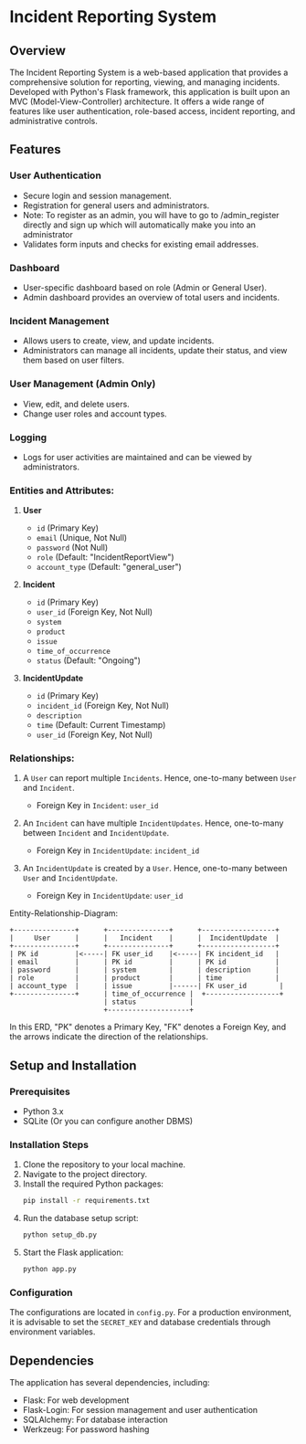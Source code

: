 # Incident Reporting System

## Overview

The Incident Reporting System is a web-based application that provides a comprehensive solution for reporting, viewing, and managing incidents. Developed with Python's Flask framework, this application is built upon an MVC (Model-View-Controller) architecture. It offers a wide range of features like user authentication, role-based access, incident reporting, and administrative controls.

## Features

### User Authentication
- Secure login and session management.
- Registration for general users and administrators.
- Note: To register as an admin, you will have to go to /admin_register directly and sign up which will automatically make you into an administrator
- Validates form inputs and checks for existing email addresses.

### Dashboard
- User-specific dashboard based on role (Admin or General User).
- Admin dashboard provides an overview of total users and incidents.

### Incident Management
- Allows users to create, view, and update incidents.
- Administrators can manage all incidents, update their status, and view them based on user filters.

### User Management (Admin Only)
- View, edit, and delete users.
- Change user roles and account types.

### Logging
- Logs for user activities are maintained and can be viewed by administrators.

### Entities and Attributes:

1. **User**
    - `id` (Primary Key)
    - `email` (Unique, Not Null)
    - `password` (Not Null)
    - `role` (Default: "IncidentReportView")
    - `account_type` (Default: "general_user")
    
2. **Incident**
    - `id` (Primary Key)
    - `user_id` (Foreign Key, Not Null)
    - `system`
    - `product`
    - `issue`
    - `time_of_occurrence`
    - `status` (Default: "Ongoing")
    
3. **IncidentUpdate**
    - `id` (Primary Key)
    - `incident_id` (Foreign Key, Not Null)
    - `description`
    - `time` (Default: Current Timestamp)
    - `user_id` (Foreign Key, Not Null)

### Relationships:

1. A `User` can report multiple `Incidents`. Hence, one-to-many between `User` and `Incident`.
    - Foreign Key in `Incident`: `user_id`
  
2. An `Incident` can have multiple `IncidentUpdates`. Hence, one-to-many between `Incident` and `IncidentUpdate`.
    - Foreign Key in `IncidentUpdate`: `incident_id`

3. An `IncidentUpdate` is created by a `User`. Hence, one-to-many between `User` and `IncidentUpdate`.
    - Foreign Key in `IncidentUpdate`: `user_id`

Entity-Relationship-Diagram:

```
+---------------+      +---------------+      +------------------+
|     User      |      |   Incident    |      |  IncidentUpdate  |
+---------------+      +---------------+      +------------------+
| PK id         |<-----| FK user_id    |<-----| FK incident_id   |
| email         |      | PK id         |      | PK id            |
| password      |      | system        |      | description      |
| role          |      | product       |      | time             |
| account_type  |      | issue         |------| FK user_id        |
+---------------+      | time_of_occurrence |  +------------------+
                       | status             |
                       +--------------------+
```

In this ERD, "PK" denotes a Primary Key, "FK" denotes a Foreign Key, and the arrows indicate the direction of the relationships.

## Setup and Installation

### Prerequisites

- Python 3.x
- SQLite (Or you can configure another DBMS)
  
### Installation Steps

1. Clone the repository to your local machine.
2. Navigate to the project directory.
3. Install the required Python packages:
    ```bash
    pip install -r requirements.txt
    ```
4. Run the database setup script:
    ```bash
    python setup_db.py
    ```
5. Start the Flask application:
    ```bash
    python app.py
    ```

### Configuration

The configurations are located in `config.py`. For a production environment, it is advisable to set the `SECRET_KEY` and database credentials through environment variables.

## Dependencies

The application has several dependencies, including:

- Flask: For web development
- Flask-Login: For session management and user authentication
- SQLAlchemy: For database interaction
- Werkzeug: For password hashing
